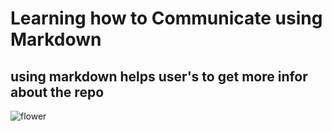 # Learning how to Communicate using Markdown
## using markdown helps user's to get more infor about the repo

![flower](https://cdn.pixabay.com/photo/2023/06/08/15/11/rose-8049822_640.jpg)
